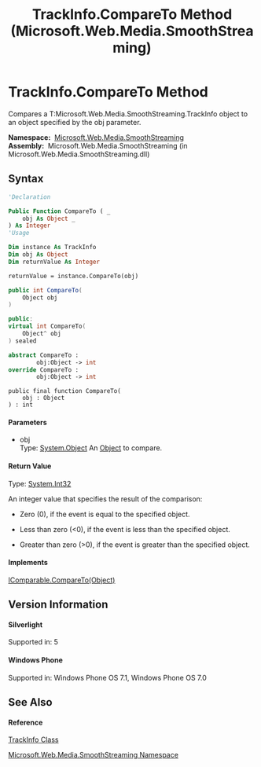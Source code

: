 ﻿---
title: TrackInfo.CompareTo Method  (Microsoft.Web.Media.SmoothStreaming)
TOCTitle: CompareTo Method
ms:assetid: M:Microsoft.Web.Media.SmoothStreaming.TrackInfo.CompareTo(System.Object)
ms:mtpsurl: https://msdn.microsoft.com/en-us/library/microsoft.web.media.smoothstreaming.trackinfo.compareto(v=VS.95)
ms:contentKeyID: 46307699
ms.date: 05/31/2012
mtps_version: v=VS.95
f1_keywords:
- Microsoft.Web.Media.SmoothStreaming.TrackInfo.CompareTo
dev_langs:
- CSharp
- JScript
- VB
- FSharp
- c++
api_location:
- Microsoft.Web.Media.SmoothStreaming.dll
api_name:
- Microsoft.Web.Media.SmoothStreaming.TrackInfo.CompareTo
api_type:
- Managed
topic_type:
- apiref
- kbSyntax
product_family_name: VS
ROBOTS: INDEX,FOLLOW
---

# TrackInfo.CompareTo Method

Compares a T:Microsoft.Web.Media.SmoothStreaming.TrackInfo object to an object specified by the obj parameter.

**Namespace:**  [Microsoft.Web.Media.SmoothStreaming](microsoft-web-media-smoothstreaming-namespace_1.md)  
**Assembly:**  Microsoft.Web.Media.SmoothStreaming (in Microsoft.Web.Media.SmoothStreaming.dll)

## Syntax

``` vb
'Declaration

Public Function CompareTo ( _
    obj As Object _
) As Integer
'Usage

Dim instance As TrackInfo
Dim obj As Object
Dim returnValue As Integer

returnValue = instance.CompareTo(obj)
```

``` csharp
public int CompareTo(
    Object obj
)
```

``` c++
public:
virtual int CompareTo(
    Object^ obj
) sealed
```

``` fsharp
abstract CompareTo : 
        obj:Object -> int 
override CompareTo : 
        obj:Object -> int 
```

``` jscript
public final function CompareTo(
    obj : Object
) : int
```

#### Parameters

  - obj  
    Type: [System.Object](https://msdn.microsoft.com/en-us/library/e5kfa45b\(v=vs.95\))  
    An [Object](https://msdn.microsoft.com/en-us/library/e5kfa45b\(v=vs.95\)) to compare.

#### Return Value

Type: [System.Int32](https://msdn.microsoft.com/en-us/library/td2s409d\(v=vs.95\))  

An integer value that specifies the result of the comparison:

  - Zero (0), if the event is equal to the specified object.

  - Less than zero (\<0), if the event is less than the specified object.

  - Greater than zero (\>0), if the event is greater than the specified object.

#### Implements

[IComparable.CompareTo(Object)](https://msdn.microsoft.com/en-us/library/4ah99705\(v=vs.95\))  

## Version Information

#### Silverlight

Supported in: 5  

#### Windows Phone

Supported in: Windows Phone OS 7.1, Windows Phone OS 7.0  

## See Also

#### Reference

[TrackInfo Class](trackinfo-class-microsoft-web-media-smoothstreaming_1.md)

[Microsoft.Web.Media.SmoothStreaming Namespace](microsoft-web-media-smoothstreaming-namespace_1.md)

